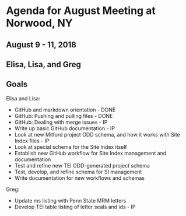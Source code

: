 # Agenda for August Meeting at Norwood, NY
## August 9 - 11, 2018
## Elisa, Lisa, and Greg

## Goals

Elisa and Lisa:

* GitHub and markdown orientation - DONE
* GitHub: Pushing and pulling files - DONE
* GitHub: Dealing with merge issues - IP
* Write up basic GitHub documentation - IP
* Look at new Mitford project ODD schema, and how it works with Site Index files - IP
* Look at special schema for the Site Index itself 
* Establish new GitHub workflow for Site Index management and documentation
* Test and refine new TEI ODD-generated project schema
* Test, develop, and refine schema for SI management
* Write documentation for new workflows and schemas

Greg:

* Update ms listing with Penn State MRM letters
* Develop TEI table listing of letter seals and ids - IP






